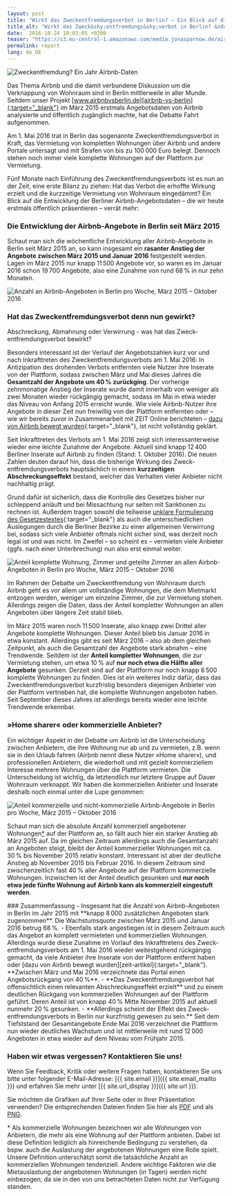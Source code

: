 ```yaml
---
layout: post
title: "Wirkt das Zweckentfremdungsverbot in Berlin? – Ein Blick auf die Daten von Airbnb"
title_alt: "Wirkt das Zweck&shy;entfremdungs&shy;verbot in Berlin? &ndash;<br />Ein Blick auf die Daten von Airbnb"
date:  2016-10-24 10:03:05 +0200
teaser: "https://s3.eu-central-1.amazonaws.com/media.jonasparnow.de/airbnb/Teaser-Report.jpg"
permalink: report
lang: de_DE
---
```

![Zweckentfremdung? Ein Jahr Airbnb-Daten](https://s3.eu-central-1.amazonaws.com/media.jonasparnow.de/airbnb/Teaser-Report.jpg)

Das Thema Airbnb und die damit verbundene Diskussion um die Verknappung von Wohnraum sind in Berlin mittlerweile in aller Munde. Seitdem unser Projekt [www.airbnbvsberlin.de][airbnb-vs-berlin]{:target="_blank"} im März 2015 erstmals Angebotsdaten von Airbnb analysierte und öffentlich zugänglich machte, hat die Debatte Fahrt aufgenommen.

Am 1. Mai 2016 trat in Berlin das sogenannte Zweck&shy;entfremdungs&shy;verbot in Kraft, das Vermietung von kompletten Wohnungen über Airbnb und andere Portale untersagt und mit Strafen von bis zu 100&#8239;000 Euro belegt. Dennoch stehen noch immer viele komplette Wohnungen auf der Plattform zur Vermietung.

Fünf Monate nach Einführung des Zweck&shy;entfremdungs&shy;verbots ist es nun an der Zeit, eine erste Bilanz zu ziehen: Hat das Verbot die erhoffte Wirkung erzielt und die kurzzeitige Vermietung von Wohnraum eingedämmt? Ein Blick auf die Entwicklung der Berliner Airbnb-Angebotsdaten – die wir heute erstmals öffentlich präsentieren – verrät mehr:

### Die Entwicklung der Airbnb-Angebote in Berlin seit März 2015

Schaut man sich die wöchentliche Entwicklung aller Airbnb-Angebote in Berlin seit März 2015 an, so kann insgesamt ein **rasanter Anstieg der Angebote zwischen März 2015 und Januar 2016** festgestellt werden. Lagen im März 2015 nur knapp 11&#8239;500 Angebote vor, so waren es im Januar 2016 schon 19&#8239;700 Angebote, also eine Zunahme von rund 68&#8239;% in nur zehn Monaten.

![Anzahl an Airbnb-Angeboten in Berlin pro Woche, März 2015 &ndash; Oktober 2016]( 	
https://s3.eu-central-1.amazonaws.com/media.jonasparnow.de/airbnb/Anzahl-Airbnb-Angebote-in-Berlin-pro-Woche.png)

### Hat das Zweck&shy;entfremdungs&shy;verbot denn nun gewirkt?
Abschreckung, Abmahnung oder Verwirrung - was hat das Zweck&shy;entfremdungs&shy;verbot bewirkt?

Besonders interessant ist der Verlauf der Angebots&shy;zahlen kurz vor und nach Inkrafttreten des Zweck&shy;entfremdungs&shy;verbots am 1. Mai 2016: In Antizipation des drohenden Verbots entfernten viele Nutzer ihre Inserate von der Plattform, sodass zwischen März und Mai dieses Jahres die **Gesamtzahl der Angebote um 40&#8239;% zurückging**. Der vorherige zehnmonatige Anstieg der Inserate wurde damit innerhalb von weniger als zwei Monaten wieder rückgängig gemacht, sodass im Mai in etwa wieder das Niveau von Anfang 2015 erreicht wurde. Wie viele Airbnb-Nutzer ihre Angebote in dieser Zeit nun freiwillig von der Plattform entfernten oder &ndash; wie wir bereits zuvor in Zusammenarbeit mit ZEIT Online berichteten &ndash; [dazu von Airbnb bewegt wurden][zeit-artikel]{:target="_blank"}, ist nicht vollständig geklärt.

Seit Inkrafttreten des Verbots am 1. Mai 2016 zeigt sich interessanterweise wieder eine leichte Zunahme der Angebote. Aktuell sind knapp 12&#8239;400 Berliner Inserate auf Airbnb zu finden (Stand: 1. Oktober 2016). Die neuen Zahlen deuten darauf hin, dass die bisherige Wirkung des Zweck&shy;entfremdungs&shy;verbots hauptsächlich in einem **kurzzeitigen Abschreckungs&shy;effekt** bestand, welcher das Verhalten vieler Anbieter nicht nachhaltig prägt. 

Grund dafür ist sicherlich, dass die Kontrolle des Gesetzes bisher nur schleppend anläuft und bei Missachtung nur selten mit Sanktionen zu rechnen ist. Außerdem tragen sowohl die teilweise [unklare Formulierung des Gesetzestextes][taz-artikel]{:target="_blank"} als auch die unterschiedlichen Auslegungen durch die Berliner Bezirke zu einer allgemeinen Verwirrung bei, sodass sich viele Anbieter oftmals nicht sicher sind, was derzeit noch legal ist und was nicht. Im Zweifel &ndash; so scheint es &ndash; vermieten viele Anbieter (ggfs. nach einer Unterbrechung) nun also erst einmal weiter.

![Anteil komplette Wohnung, Zimmer und geteilte Zimmer an allen Airbnb-Angeboten in Berlin pro Woche, März 2015 &ndash; Oktober 2016](https://s3.eu-central-1.amazonaws.com/media.jonasparnow.de/airbnb/Anteil-komplette-Wohnung-Zimmer-und-geteilte-Zimmer-an-allen-Airbnb-Angeboten-in-Berlin-pro-Woche.png)

Im Rahmen der Debatte um Zweck&shy;entfremdung von Wohnraum durch Airbnb geht es vor allem um vollständige Wohnungen, die dem Mietmarkt entzogen werden, weniger um einzelne Zimmer, die zur Vermietung stehen. Allerdings zeigen die Daten, dass der Anteil kompletter Wohnungen an allen Angeboten über längere Zeit stabil blieb.

Im März 2015 waren noch 11&#8239;500 Inserate, also knapp zwei Drittel aller Angebote komplette Wohnungen. Dieser Anteil blieb bis Januar 2016 in etwa konstant. Allerdings gibt es seit März 2016 &ndash; also ab dem gleichen Zeitpunkt, als auch die Gesamtzahl der Angebote stark abnahm &ndash; eine Trendwende. Seitdem ist der **Anteil kompletter Wohnungen**, die zur Vermietung stehen, um etwa 10&#8239;% auf **nur noch etwa die Hälfte aller Angebote** gesunken. Derzeit sind auf der Plattform nur noch knapp 6&#8239;500 komplette Wohnungen zu finden. Dies ist ein weiteres Indiz dafür, dass das Zweck&shy;entfremdungs&shy;verbot kurzfristig besonders diejenigen Anbieter von der Plattform vertrieben hat, die komplette Wohnungen angeboten haben. Seit September dieses Jahres ist allerdings bereits wieder eine leichte Trendwende erkennbar.

### »Home sharer« oder kommerzielle Anbieter?

Ein wichtiger Aspekt in der Debatte um Airbnb ist die Unterscheidung zwischen Anbietern, die ihre Wohnung nur ab und zu vermieten, z.B. wenn sie in den Urlaub fahren (Airbnb nennt diese Nutzer »Home sharer«), und professionellen Anbietern, die wiederholt und mit gezielt kommerziellem Interesse mehrere Wohnungen über die Plattform vermieten. Die Unterscheidung ist wichtig, da letztendlich nur letztere Gruppe auf Dauer Wohnraum verknappt. Wir haben die kommerziellen Anbieter und Inserate deshalb noch einmal unter die Lupe genommen:

![Anteil kommerzielle und nicht-kommerzielle Airbnb-Angebote in Berlin pro Woche, März 2015 &ndash; Oktober 2016](https://s3.eu-central-1.amazonaws.com/media.jonasparnow.de/airbnb/Anteil-kommerzielle-und-nicht-kommerzielle-Airbnb-Angebote-in-Berlin-pro-Woche.png)

Schaut man sich die absolute Anzahl kommerziell angebotener Wohnungen<a href="#footer">*</a> auf der Plattform an, so fällt auch hier ein starker Anstieg ab März 2015 auf. Da im gleichen Zeitraum allerdings auch die Gesamtanzahl an Angeboten steigt, bleibt der Anteil kommerzieller Wohnungen mit ca. 30&#8239;% bis November 2015 relativ konstant. Interessant ist aber der deutliche Anstieg ab November 2015 bis Februar 2016. In diesem Zeitraum sind zwischenzeitlich fast 40&#8239;% aller Angebote auf der Plattform kommerzielle Wohnungen. Inzwischen ist der Anteil deutlich gesunken und **nur noch etwa jede fünfte Wohnung auf Airbnb kann als kommerziell eingestuft werden**.

<section markdown="1">
### Zusammenfassung
- Insgesamt hat die Anzahl von Airbnb-Angeboten in Berlin im Jahr 2015 mit **knapp 8&#8239;000 zusätzlichen Angeboten stark zugenommen**. Die Wachstumsquote zwischen März 2015 und Januar 2016 betrug 68&#8239;%.
- Ebenfalls stark angestiegen ist in diesem Zeitraum auch das Angebot an komplett vermieteten und kommerziellen Wohnungen. Allerdings wurde diese Zunahme im Vorlauf des Inkrafttretens des Zweck&shy;entfremdungs&shy;verbots am 1. Mai 2016 wieder weitestgehend rückgängig gemacht, da viele Anbieter ihre Inserate von der Plattform entfernt haben oder [dazu von Airbnb bewegt wurden][zeit-artikel]{:target="_blank"}. **Zwischen März und Mai 2016 verzeichnete das Portal einen Angebotsrückgang von 40&#8239;%**.
- **Das Zweck&shy;entfremdungs&shy;verbot hat offensichtlich einen relevanten Abschreckungs&shy;effekt erzielt** und zu einem deutlichen Rückgang von kommerziellen Wohnungen auf der Plattform geführt. Deren Anteil ist von knapp 40&#8239;% Mitte November 2015 auf aktuell nunmehr 20&#8239;% gesunken.
- **Allerdings scheint der Effekt des Zweck&shy;entfremdungs&shy;verbots in Berlin nur kurzfristig gewesen zu sein.** Seit dem Tiefststand der Gesamtangebote Ende Mai 2016 verzeichnet die Plattform nun wieder deutliches Wachstum und ist mittlerweile mit rund 12&#8239;000 Angeboten in etwa wieder auf dem Niveau vom Frühjahr 2015.
</section>

### Haben wir etwas vergessen? Kontaktieren Sie uns!
Wenn Sie Feedback, Kritik oder weitere Fragen haben, kontaktieren Sie uns bitte unter folgender E-Mail-Adresse: [{{ site.email }}]({{ site.email_mailto }}) und erfahren Sie mehr unter [{{ site.url_display }}]({{ site.url }}).

Sie möchten die Grafiken auf Ihrer Seite oder in Ihrer Präsentation verwenden? Die entsprechenden Dateien finden Sie hier als [PDF](https://drive.google.com/open?id=0B0251ePKIbdROFZaNjNBZ2EyWlE) und als [PNG](https://drive.google.com/open?id=0B0251ePKIbdRdTRTaHBxcGV4aW8).

<footer><a name="footer">*</a> Als kommerzielle Wohnungen bezeichnen wir alle Wohnungen von Anbietern, die mehr als eine Wohnung auf der Plattform anbieten. Dabei ist diese Definition lediglich als hinreichende Bedingung zu verstehen, da bspw. auch die Auslastung der angebotenen Wohnungen eine Rolle spielt. Unsere Definition unterschätzt somit die tatsächliche Anzahl an kommerziellen Wohnungen tendenziell. Andere wichtige Faktoren wie die Mietauslastung der angebotenen Wohnungen (in Tagen) werden nicht einbezogen, da sie in den von uns betrachteten Daten nicht zur Verfügung standen.</footer>

[airbnb-vs-berlin]: http://www.airbnbvsberlin.de
[zeit-artikel]: http://www.zeit.de/wirtschaft/unternehmen/2016-04/airbnb-berlin-ferienwohnungen-vermieten-zweckentfremdung-gesetz
[taz-artikel]: http://www.taz.de/!5303354/
